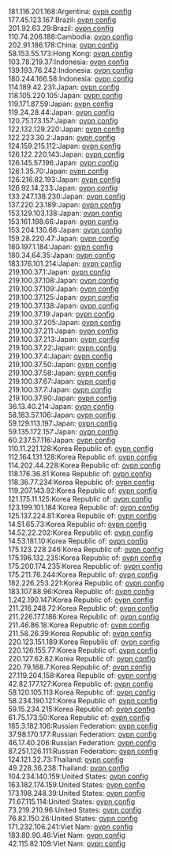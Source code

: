 181.116.201.168:Argentina: [ovpn config](vpn/181_116_201_168.ovpn)  
177.45.123.167:Brazil: [ovpn config](vpn/177_45_123_167.ovpn)  
201.92.63.29:Brazil: [ovpn config](vpn/201_92_63_29.ovpn)  
110.74.206.188:Cambodia: [ovpn config](vpn/110_74_206_188.ovpn)  
202.91.186.178:China: [ovpn config](vpn/202_91_186_178.ovpn)  
58.153.55.173:Hong Kong: [ovpn config](vpn/58_153_55_173.ovpn)  
103.78.219.37:Indonesia: [ovpn config](vpn/103_78_219_37.ovpn)  
139.193.76.242:Indonesia: [ovpn config](vpn/139_193_76_242.ovpn)  
180.244.166.58:Indonesia: [ovpn config](vpn/180_244_166_58.ovpn)  
114.189.42.231:Japan: [ovpn config](vpn/114_189_42_231.ovpn)  
118.105.220.105:Japan: [ovpn config](vpn/118_105_220_105.ovpn)  
119.171.87.59:Japan: [ovpn config](vpn/119_171_87_59.ovpn)  
119.24.28.44:Japan: [ovpn config](vpn/119_24_28_44.ovpn)  
120.75.173.157:Japan: [ovpn config](vpn/120_75_173_157.ovpn)  
122.132.129.220:Japan: [ovpn config](vpn/122_132_129_220.ovpn)  
122.223.30.2:Japan: [ovpn config](vpn/122_223_30_2.ovpn)  
124.159.215.112:Japan: [ovpn config](vpn/124_159_215_112.ovpn)  
126.122.220.143:Japan: [ovpn config](vpn/126_122_220_143.ovpn)  
126.145.57.196:Japan: [ovpn config](vpn/126_145_57_196.ovpn)  
126.1.35.70:Japan: [ovpn config](vpn/126_1_35_70.ovpn)  
126.216.82.193:Japan: [ovpn config](vpn/126_216_82_193.ovpn)  
126.92.14.233:Japan: [ovpn config](vpn/126_92_14_233.ovpn)  
133.247.138.230:Japan: [ovpn config](vpn/133_247_138_230.ovpn)  
137.220.23.189:Japan: [ovpn config](vpn/137_220_23_189.ovpn)  
153.129.103.138:Japan: [ovpn config](vpn/153_129_103_138.ovpn)  
153.161.198.66:Japan: [ovpn config](vpn/153_161_198_66.ovpn)  
153.204.130.66:Japan: [ovpn config](vpn/153_204_130_66.ovpn)  
159.28.220.47:Japan: [ovpn config](vpn/159_28_220_47.ovpn)  
180.197.1.184:Japan: [ovpn config](vpn/180_197_1_184.ovpn)  
180.34.64.35:Japan: [ovpn config](vpn/180_34_64_35.ovpn)  
183.176.101.214:Japan: [ovpn config](vpn/183_176_101_214.ovpn)  
219.100.37.1:Japan: [ovpn config](vpn/219_100_37_1.ovpn)  
219.100.37.108:Japan: [ovpn config](vpn/219_100_37_108.ovpn)  
219.100.37.109:Japan: [ovpn config](vpn/219_100_37_109.ovpn)  
219.100.37.125:Japan: [ovpn config](vpn/219_100_37_125.ovpn)  
219.100.37.138:Japan: [ovpn config](vpn/219_100_37_138.ovpn)  
219.100.37.19:Japan: [ovpn config](vpn/219_100_37_19.ovpn)  
219.100.37.205:Japan: [ovpn config](vpn/219_100_37_205.ovpn)  
219.100.37.211:Japan: [ovpn config](vpn/219_100_37_211.ovpn)  
219.100.37.213:Japan: [ovpn config](vpn/219_100_37_213.ovpn)  
219.100.37.22:Japan: [ovpn config](vpn/219_100_37_22.ovpn)  
219.100.37.4:Japan: [ovpn config](vpn/219_100_37_4.ovpn)  
219.100.37.50:Japan: [ovpn config](vpn/219_100_37_50.ovpn)  
219.100.37.58:Japan: [ovpn config](vpn/219_100_37_58.ovpn)  
219.100.37.67:Japan: [ovpn config](vpn/219_100_37_67.ovpn)  
219.100.37.7:Japan: [ovpn config](vpn/219_100_37_7.ovpn)  
219.100.37.90:Japan: [ovpn config](vpn/219_100_37_90.ovpn)  
36.13.40.214:Japan: [ovpn config](vpn/36_13_40_214.ovpn)  
58.183.57.106:Japan: [ovpn config](vpn/58_183_57_106.ovpn)  
59.129.113.197:Japan: [ovpn config](vpn/59_129_113_197.ovpn)  
59.135.172.157:Japan: [ovpn config](vpn/59_135_172_157.ovpn)  
60.237.57.116:Japan: [ovpn config](vpn/60_237_57_116.ovpn)  
110.11.221.128:Korea Republic of: [ovpn config](vpn/110_11_221_128.ovpn)  
112.164.131.128:Korea Republic of: [ovpn config](vpn/112_164_131_128.ovpn)  
114.202.44.228:Korea Republic of: [ovpn config](vpn/114_202_44_228.ovpn)  
118.176.36.81:Korea Republic of: [ovpn config](vpn/118_176_36_81.ovpn)  
118.36.77.234:Korea Republic of: [ovpn config](vpn/118_36_77_234.ovpn)  
119.207.143.92:Korea Republic of: [ovpn config](vpn/119_207_143_92.ovpn)  
121.175.11.125:Korea Republic of: [ovpn config](vpn/121_175_11_125.ovpn)  
123.199.101.184:Korea Republic of: [ovpn config](vpn/123_199_101_184.ovpn)  
125.137.224.81:Korea Republic of: [ovpn config](vpn/125_137_224_81.ovpn)  
14.51.65.73:Korea Republic of: [ovpn config](vpn/14_51_65_73.ovpn)  
14.52.22.202:Korea Republic of: [ovpn config](vpn/14_52_22_202.ovpn)  
14.53.181.10:Korea Republic of: [ovpn config](vpn/14_53_181_10.ovpn)  
175.123.228.246:Korea Republic of: [ovpn config](vpn/175_123_228_246.ovpn)  
175.196.132.235:Korea Republic of: [ovpn config](vpn/175_196_132_235.ovpn)  
175.200.174.235:Korea Republic of: [ovpn config](vpn/175_200_174_235.ovpn)  
175.211.76.244:Korea Republic of: [ovpn config](vpn/175_211_76_244.ovpn)  
182.226.253.221:Korea Republic of: [ovpn config](vpn/182_226_253_221.ovpn)  
183.107.88.96:Korea Republic of: [ovpn config](vpn/183_107_88_96.ovpn)  
1.242.190.147:Korea Republic of: [ovpn config](vpn/1_242_190_147.ovpn)  
211.216.248.72:Korea Republic of: [ovpn config](vpn/211_216_248_72.ovpn)  
211.226.177.186:Korea Republic of: [ovpn config](vpn/211_226_177_186.ovpn)  
211.46.86.18:Korea Republic of: [ovpn config](vpn/211_46_86_18.ovpn)  
211.58.26.39:Korea Republic of: [ovpn config](vpn/211_58_26_39.ovpn)  
220.123.151.189:Korea Republic of: [ovpn config](vpn/220_123_151_189.ovpn)  
220.126.155.77:Korea Republic of: [ovpn config](vpn/220_126_155_77.ovpn)  
220.127.62.82:Korea Republic of: [ovpn config](vpn/220_127_62_82.ovpn)  
220.79.168.7:Korea Republic of: [ovpn config](vpn/220_79_168_7.ovpn)  
27.119.204.158:Korea Republic of: [ovpn config](vpn/27_119_204_158.ovpn)  
42.82.177.127:Korea Republic of: [ovpn config](vpn/42_82_177_127.ovpn)  
58.120.105.113:Korea Republic of: [ovpn config](vpn/58_120_105_113.ovpn)  
58.234.190.121:Korea Republic of: [ovpn config](vpn/58_234_190_121.ovpn)  
59.15.234.215:Korea Republic of: [ovpn config](vpn/59_15_234_215.ovpn)  
61.75.173.50:Korea Republic of: [ovpn config](vpn/61_75_173_50.ovpn)  
185.3.182.106:Russian Federation: [ovpn config](vpn/185_3_182_106.ovpn)  
37.98.170.177:Russian Federation: [ovpn config](vpn/37_98_170_177.ovpn)  
46.17.40.206:Russian Federation: [ovpn config](vpn/46_17_40_206.ovpn)  
87.251.126.111:Russian Federation: [ovpn config](vpn/87_251_126_111.ovpn)  
124.121.32.73:Thailand: [ovpn config](vpn/124_121_32_73.ovpn)  
49.228.36.238:Thailand: [ovpn config](vpn/49_228_36_238.ovpn)  
104.234.140.159:United States: [ovpn config](vpn/104_234_140_159.ovpn)  
163.182.174.159:United States: [ovpn config](vpn/163_182_174_159.ovpn)  
173.198.248.39:United States: [ovpn config](vpn/173_198_248_39.ovpn)  
71.67.115.114:United States: [ovpn config](vpn/71_67_115_114.ovpn)  
73.219.210.96:United States: [ovpn config](vpn/73_219_210_96.ovpn)  
76.82.150.26:United States: [ovpn config](vpn/76_82_150_26.ovpn)  
171.232.106.241:Viet Nam: [ovpn config](vpn/171_232_106_241.ovpn)  
183.80.90.46:Viet Nam: [ovpn config](vpn/183_80_90_46.ovpn)  
42.115.82.109:Viet Nam: [ovpn config](vpn/42_115_82_109.ovpn)  
